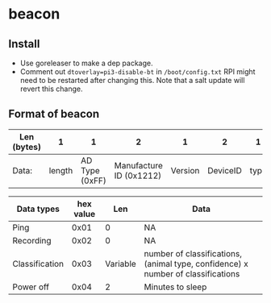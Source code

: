 # beacon

## Install
- Use goreleaser to make a dep package.
- Comment out `dtoverlay=pi3-disable-bt` in `/boot/config.txt` RPI might need to be restarted after changing this. Note that a salt update will revert this change.

## Format of beacon

Len (bytes) | 1      | 1              | 2                       | 1       | 2        | 1    | variable | 4
------------|--------|----------------|-------------------------|---------|----------|------|----------|----
Data:       | length | AD Type (0xFF) | Manufacture ID (0x1212) | Version | DeviceID | type | data     | CRC


Data types     | hex value | Len      | Data
---------------|-----------|----------|--------------
Ping           | 0x01      | 0        | NA
Recording      | 0x02      | 0        | NA
Classification | 0x03      | Variable | number of classifications, (animal type, confidence) x number of classifications
Power off      | 0x04      | 2        | Minutes to sleep
